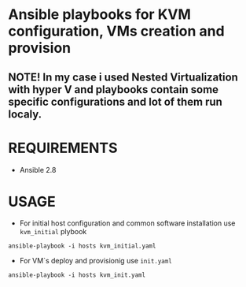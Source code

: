 # Ansible playbooks for KVM configuration, VMs creation and provision

## NOTE! In my case i used Nested Virtualization with hyper V and playbooks contain some specific configurations and lot of them run localy.

# REQUIREMENTS
- Ansible 2.8

# USAGE
- For initial host configuration and common software installation use ```kvm_initial``` plybook
```
ansible-playbook -i hosts kvm_initial.yaml
```

- For VM`s deploy and provisionig use ```init.yaml```
```
ansible-playbook -i hosts kvm_init.yaml
```





